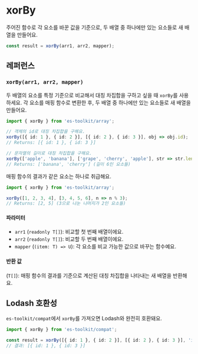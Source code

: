 # xorBy

주어진 함수로 각 요소를 바꾼 값을 기준으로, 두 배열 중 하나에만 있는 요소들로 새 배열을 만들어요.

```typescript
const result = xorBy(arr1, arr2, mapper);
```

## 레퍼런스

### `xorBy(arr1, arr2, mapper)`

두 배열의 요소를 특정 기준으로 비교해서 대칭 차집합을 구하고 싶을 때 `xorBy`를 사용하세요. 각 요소를 매핑 함수로 변환한 후, 두 배열 중 하나에만 있는 요소들로 새 배열을 만들어요.

```typescript
import { xorBy } from 'es-toolkit/array';

// 객체의 id로 대칭 차집합을 구해요.
xorBy([{ id: 1 }, { id: 2 }], [{ id: 2 }, { id: 3 }], obj => obj.id);
// Returns: [{ id: 1 }, { id: 3 }]

// 문자열의 길이로 대칭 차집합을 구해요.
xorBy(['apple', 'banana'], ['grape', 'cherry', 'apple'], str => str.length);
// Returns: ['banana', 'cherry'] (길이 6인 요소들)
```

매핑 함수의 결과가 같은 요소는 하나로 취급해요.

```typescript
import { xorBy } from 'es-toolkit/array';

xorBy([1, 2, 3, 4], [3, 4, 5, 6], n => n % 3);
// Returns: [2, 5] (3으로 나눈 나머지가 2인 요소들)
```

#### 파라미터

- `arr1` (`readonly T[]`): 비교할 첫 번째 배열이에요.
- `arr2` (`readonly T[]`): 비교할 두 번째 배열이에요.
- `mapper` (`(item: T) => U`): 각 요소를 비교 가능한 값으로 바꾸는 함수예요.

#### 반환 값

(`T[]`): 매핑 함수의 결과를 기준으로 계산된 대칭 차집합을 나타내는 새 배열을 반환해요.

## Lodash 호환성

`es-toolkit/compat`에서 `xorBy`를 가져오면 Lodash와 완전히 호환돼요.

```typescript
import { xorBy } from 'es-toolkit/compat';

const result = xorBy([{ id: 1 }, { id: 2 }], [{ id: 2 }, { id: 3 }], 'id');
// 결과: [{ id: 1 }, { id: 3 }]
```